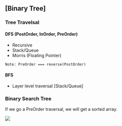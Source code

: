 ## [Binary Tree]

### Tree Travelsal 

#### DFS (PostOrder, InOrder, PreOrder)

* Recursive
* Stack/Queue
* Morris (Floating Pointer)

``` Note: PreOrder === reverse(PostOrder) ```

#### BFS

* Layer level traversal [Stack/Queue]

### Binary Search Tree

If we go a PreOrder traversal, we will get a sorted array.

![](https://camo.githubusercontent.com/371775ff774c79c66cfe5437e63e116afe43be8b2d6f66ab4a264f68e628fce4/68747470733a2f2f636f64652d7468696e6b696e672d313235333835353039332e66696c652e6d7971636c6f75642e636f6d2f706963732f32303231313033303132353432312e706e67)